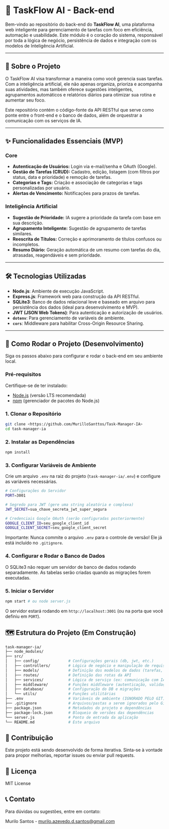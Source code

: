 # 🚀 TaskFlow AI - Back-end

Bem-vindo ao repositório do back-end do **TaskFlow AI**, uma plataforma web inteligente para gerenciamento de tarefas com foco em eficiência, automação e usabilidade. Este módulo é o coração do sistema, responsável por toda a lógica de negócio, persistência de dados e integração com os modelos de Inteligência Artificial.

---

## 🌟 Sobre o Projeto

O TaskFlow AI visa transformar a maneira como você gerencia suas tarefas. Com a inteligência artificial, ele não apenas organiza, prioriza e acompanha suas atividades, mas também oferece sugestões inteligentes, agrupamentos automáticos e relatórios diários para otimizar sua rotina e aumentar seu foco.

Este repositório contém o código-fonte da API RESTful que serve como ponte entre o front-end e o banco de dados, além de orquestrar a comunicação com os serviços de IA.

---

## ✨ Funcionalidades Essenciais (MVP)

### Core
* **Autenticação de Usuários:** Login via e-mail/senha e OAuth (Google).
* **Gestão de Tarefas (CRUD):** Cadastro, edição, listagem (com filtros por status, data e prioridade) e remoção de tarefas.
* **Categorias e Tags:** Criação e associação de categorias e tags personalizadas por usuário.
* **Alertas de Vencimento:** Notificações para prazos de tarefas.

### Inteligência Artificial
* **Sugestão de Prioridade:** IA sugere a prioridade da tarefa com base em sua descrição.
* **Agrupamento Inteligente:** Sugestão de agrupamento de tarefas similares.
* **Reescrita de Títulos:** Correção e aprimoramento de títulos confusos ou incompletos.
* **Resumo Diário:** Geração automática de um resumo com tarefas do dia, atrasadas, reagendáveis e sem prioridade.

---

## 🛠️ Tecnologias Utilizadas

* **Node.js**: Ambiente de execução JavaScript.
* **Express.js**: Framework web para construção da API RESTful.
* **SQLite3**: Banco de dados relacional leve e baseado em arquivo para persistência dos dados (ideal para desenvolvimento e MVP).
* **JWT (JSON Web Tokens)**: Para autenticação e autorização de usuários.
* **`dotenv`**: Para gerenciamento de variáveis de ambiente.
* **`cors`**: Middleware para habilitar Cross-Origin Resource Sharing.

---

## 🚀 Como Rodar o Projeto (Desenvolvimento)

Siga os passos abaixo para configurar e rodar o back-end em seu ambiente local.

### Pré-requisitos
Certifique-se de ter instalado:
* [Node.js](https://nodejs.org/en/download/) (versão LTS recomendada)
* [npm](https://www.npmjs.com/get-npm) (gerenciador de pacotes do Node.js)

### 1. Clonar o Repositório
```bash
git clone <https://github.com/MurilloSanttos/Task-Manager-IA>
cd task-manager-ia
```

### 2. Instalar as Dependências
```bash
npm install
```

### 3. Configurar Variáveis de Ambiente
Crie um arquivo `.env` na raiz do projeto (`task-manager-ia/.env`) e configure as variáveis necessárias.

```bash
# Configurações do Servidor
PORT=3001

# Segredo para JWT (gere uma string aleatória e complexa)
JWT_SECRET=sua_chave_secreta_jwt_super_segura

# Credenciais Google OAuth (serão configuradas posteriormente)
GOOGLE_CLIENT_ID=seu_google_client_id
GOOGLE_CLIENT_SECRET=seu_google_client_secret
```

Importante: Nunca commite o arquivo `.env` para o controle de versão! Ele já está incluído no `.gitignore`.

### 4. Configurar e Rodar o Banco de Dados
O SQLite3 não requer um servidor de banco de dados rodando separadamente. As tabelas serão criadas quando as migrações forem executadas.

### 5. Iniciar o Servidor
```bash
npm start # ou node server.js
```

O servidor estará rodando em `http://localhost:3001` (ou na porta que você definiu em `PORT`).

## 🗺️ Estrutura do Projeto (Em Construção)
```bash
task-manager-ia/
├── node_modules/
├── src/
│   ├── config/             # Configurações gerais (db, jwt, etc.)
│   ├── controllers/        # Lógica de negócio e manipulação de requisições
│   ├── models/             # Definição dos modelos de dados (tarefas, usuários, etc.)
│   ├── routes/             # Definição das rotas da API
│   ├── services/           # Lógica de serviço (ex: comunicação com IA, envio de e-mail)
│   ├── middleware/         # Funções middleware (autenticação, validação)
│   ├── database/           # Configuração do DB e migrações
│   └── utils/              # Funções utilitárias
├── .env                    # Variáveis de ambiente (IGNORADO PELO GIT)
├── .gitignore              # Arquivos/pastas a serem ignorados pelo Git
├── package.json            # Metadados do projeto e dependências
├── package-lock.json       # Bloqueio de versões das dependências
└── server.js               # Ponto de entrada da aplicação
└── README.md               # Este arquivo
```

## 🤝 Contribuição
Este projeto está sendo desenvolvido de forma iterativa. Sinta-se à vontade para propor melhorias, reportar issues ou enviar pull requests.

## 📄 Licença
MIT License 

## 📞 Contato
Para dúvidas ou sugestões, entre em contato:

Murilo Santos - murilo.azevedo.d.santos@gmail.com